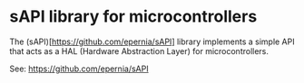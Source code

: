 # sAPI library for microcontrollers

The (sAPI)[https://github.com/epernia/sAPI] library implements a simple API that acts as a HAL (Hardware Abstraction Layer) for microcontrollers.

See: https://github.com/epernia/sAPI
 
